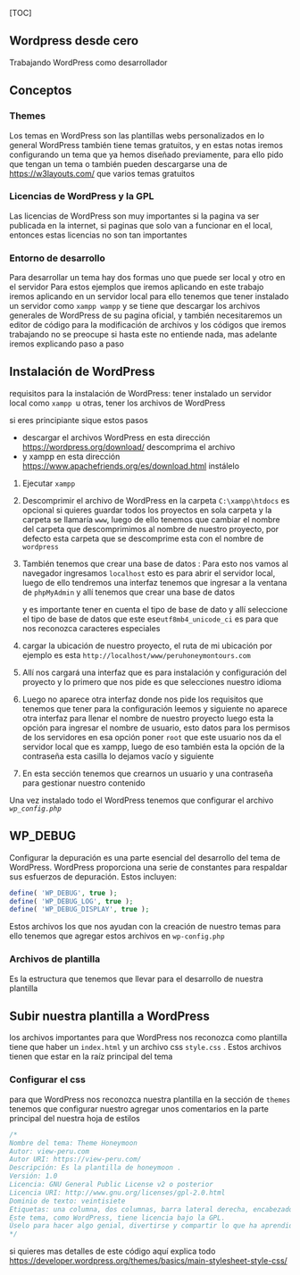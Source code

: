 [TOC]



## Wordpress desde cero

Trabajando WordPress como desarrollador 

## Conceptos

### Themes

Los temas en WordPress son las plantillas webs personalizados en lo general WordPress también tiene temas gratuitos, y en estas notas iremos configurando un tema que ya hemos diseñado previamente, para ello pido que tengan un tema o también pueden descargarse una de https://w3layouts.com/ que varios temas gratuitos 

### Licencias de WordPress y la GPL

Las licencias de WordPress  son muy importantes si la pagina va ser publicada en la internet, si paginas que solo van a funcionar en el local, entonces estas licencias no son tan importantes 

### Entorno de desarrollo 

Para desarrollar un tema hay dos formas uno que puede ser local y otro en el servidor Para estos ejemplos que iremos aplicando en este trabajo iremos aplicando en un servidor local para ello tenemos que tener instalado un servidor como `xampp wampp` y se tiene que descargar los archivos generales de WordPress de su pagina oficial, y también necesitaremos un editor de código para la modificación de archivos  y los códigos que iremos trabajando no se preocupe si hasta este no entiende nada, mas adelante iremos explicando paso a paso  

## Instalación de WordPress

requisitos para la instalación de WordPress: tener instalado un servidor local como ``xampp ``u otras, tener los archivos de WordPress

si eres principiante sique estos pasos 

* descargar el archivos WordPress en esta dirección https://wordpress.org/download/ descomprima el archivo
* y xampp en esta dirección https://www.apachefriends.org/es/download.html instálelo 

1. Ejecutar ``xampp``  

1. Descomprimir el archivo de WordPress en la carpeta `C:\xampp\htdocs` es opcional si quieres guardar todos los proyectos en sola carpeta y la carpeta se llamaría `www`, luego de ello tenemos que cambiar el nombre del carpeta que descomprimimos al nombre de nuestro proyecto, por defecto esta carpeta que  se descomprime esta con el nombre de `wordpress` 

   

2. También tenemos que crear una base de datos : Para esto nos vamos al navegador ingresamos `localhost` esto es para abrir el servidor local, luego de ello tendremos una interfaz  tenemos que ingresar a la ventana de `phpMyAdmin` y allí tenemos que crear una base de datos 

   y es importante tener en cuenta el tipo de base de dato y allí seleccione el tipo de base de datos que este ese`utf8mb4_unicode_ci` es para que nos reconozca caracteres especiales  

3. cargar la ubicación de nuestro proyecto, el ruta de mi ubicación por ejemplo es esta `http://localhost/www/peruhoneymontours.com` 

4. Allí nos cargará una interfaz que es para instalación y configuración del proyecto y lo primero que nos pide es que selecciones nuestro idioma 

5. Luego no aparece otra interfaz donde nos pide los requisitos que tenemos que tener para la configuración leemos y siguiente no aparece otra interfaz para llenar el nombre de nuestro proyecto luego esta la opción para ingresar el nombre de usuario, esto datos para los permisos de los servidores en esa opción poner ``root``  que este usuario nos da el servidor local que es xampp, luego de eso también esta la opción de la contraseña esta casilla lo dejamos vacío  y siguiente 

6. En esta sección tenemos que crearnos un usuario y una contraseña para gestionar nuestro contenido 

   

   

Una vez instalado todo el WordPress  tenemos que configurar el archivo *``wp_config.php``* 

## WP_DEBUG

Configurar la depuración es una parte esencial del desarrollo del tema de WordPress. WordPress proporciona una serie de constantes para respaldar sus esfuerzos de depuración. Estos incluyen:

```php
define( 'WP_DEBUG', true );
define( 'WP_DEBUG_LOG', true );
define( 'WP_DEBUG_DISPLAY', true );
```

Estos archivos los que nos ayudan con la creación de nuestro temas para ello tenemos que agregar estos archivos en `wp-config.php`



### Archivos de plantilla 

Es la estructura que tenemos que llevar para el desarrollo de nuestra plantilla 





## Subir nuestra plantilla a WordPress

los archivos importantes para que WordPress nos reconozca como plantilla tiene que haber un `index.html` y un archivo css `style.css` . Estos archivos tienen que estar en la raíz principal del tema 

### Configurar el css 

para que WordPress nos reconozca nuestra plantilla en la sección de `themes` tenemos que configurar nuestro agregar unos comentarios en  la parte principal del nuestra hoja de estilos 

```css
/*
Nombre del tema: Theme Honeymoon
Autor: view-peru.com
Autor URI: https://view-peru.com/
Descripción: Es la plantilla de honeymoon .
Versión: 1.0
Licencia: GNU General Public License v2 o posterior
Licencia URI: http://www.gnu.org/licenses/gpl-2.0.html
Dominio de texto: veintisiete
Etiquetas: una columna, dos columnas, barra lateral derecha, encabezado flexible, listo para accesibilidad, colores personalizados, encabezado personalizado, menú personalizado, logotipo personalizado, estilo editor, imágenes destacadas, widgets de pie de página, post-formatos, rtl-language-support, sticky-post, theme-options, threadded-comments, ready-translation
Este tema, como WordPress, tiene licencia bajo la GPL.
Úselo para hacer algo genial, divertirse y compartir lo que ha aprendido con los demás.
*/
```

si quieres mas detalles de este código aquí explica todo https://developer.wordpress.org/themes/basics/main-stylesheet-style-css/

